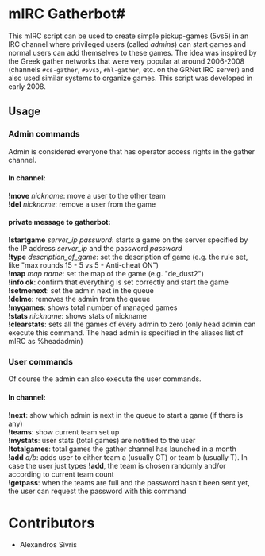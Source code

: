 # mIRC Gatherbot#

This mIRC script can be used to create simple pickup-games (5vs5) in an IRC channel where privileged users (called *admins*) can start games and normal users can add themselves to these games. The idea was inspired by the Greek gather networks that were very popular at around 2006-2008 (channels `#cs-gather`, `#5vs5`, `#hl-gather`, etc. on the GRNet IRC server) and also used similar systems to organize games. 
This script was developed in early 2008.

## Usage ##

### Admin commands ###

Admin is considered everyone that has operator access rights in the gather channel.

#### In channel: ####

**!move** *nickname*: move a user to the other team<br />
**!del** *nickname*: remove a user from the game<br />

#### private message to gatherbot: ####

**!startgame** *server_ip* *password*: starts a game on the server specified by the IP address *server_ip* and the password *password*<br />
**!type** *description_of_game*: set the description of game (e.g. the rule set, like "max rounds 15 - 5 vs 5 - Anti-cheat ON")<br />
**!map** *map name*: set the map of the game (e.g. "de_dust2")<br />
**!info ok**: confirm that everything is set correctly and start the game<br />
**!setmenext**: set the admin next in the queue<br />
**!delme**: removes the admin from the queue<br />
**!mygames**:  shows total number of managed games<br />
**!stats** *nickname*: shows stats of nickname<br />
**!clearstats**: sets all the games of every admin to zero (only head admin can execute this command. The head admin is specified in the aliases list of mIRC as %headadmin)<br />

### User commands ###

Of course the admin can also execute the user commands.

#### In channel: ####

**!next**: show which admin is next in the queue to start a game (if there is any)<br />
**!teams**: show current team set up<br />
**!mystats**: user stats (total games) are notified to the user<br />
**!totalgames**: total games the gather channel has launched in a month<br />
**!add** *a/b*: adds user to either team a (usually CT) or team b (usually T). In case the user just types **!add**, the team is chosen randomly and/or according to current team count<br />
**!getpass**: when the teams are full and the password hasn't been sent yet, the user can request the password with this command<br />

# Contributors #

*  Alexandros Sivris



